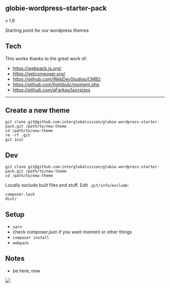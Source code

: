 globie-wordpress-starter-pack
---
v 1.8

Starting point for our wordpress themes


## Tech

This works thanks to the great work of:

- https://webpack.js.org/
- https://getcomposer.org/
- https://github.com/WebDevStudios/CMB2
- https://github.com/fightbulc/moment.php
- https://github.com/aFarkas/lazysizes

---

## Create a new theme

```
git clone git@github.com:interglobalvision/globie-wordpress-starter-pack.git /path/to/new-theme
cd /path/to/new-theme
rm -rf .git
git init
```

## Dev

```
git clone git@github.com:interglobalvision/globie-wordpress-starter-pack.git /path/to/new-theme
cd /path/to/new-theme
```

Locally exclude built files and stuff. Edit `.git/info/exclude`:

```
composer.lock
dist/
```

## Setup

- `yarn`
- check composer.json if you want moment or other things
- `composer install`
- `webpack`



## Notes

- be here, now

![](http://i.imgur.com/G56ITX7.png)
